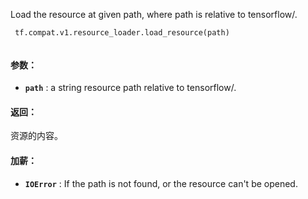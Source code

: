 Load the resource at given path, where path is relative to tensorflow/.

```
 tf.compat.v1.resource_loader.load_resource(path)
 
```

#### 参数：
- **`path`** : a string resource path relative to tensorflow/.


#### 返回：
资源的内容。

#### 加薪：
- **`IOError`** : If the path is not found, or the resource can't be opened.
